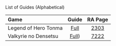 List of Guides (Alphabetical) 

|Game|Guide|RA Page|
|:--|:--:|:--:|
|Legend of Hero Tonma|[Full](Legend-of-Hero-Tonma-(PC-Engine))|[2303](https://retroachievements.org/game/2303)|
|Valkyrie no Densetsu|[Full](Valkyrie-no-Densetsu))|[7222](https://retroachievements.org/game/7222)|